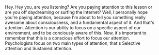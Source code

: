 Hey. Hey you, are you listening? Are you paying attention to this lesson or are
you off daydreaming or surfing the Internet? Well, I personally hope you're
paying attention, because I'm about to tell you something really awesome about
consciousness, and a fundamental aspect of it. And that's attention. Attention
is our ability to focus on a specific aspect of our environment, and to be
conciously aware of this. Now, it's important to remember that this is a
conscious effort to focus our attention. Psychologists focus on two main types
of attention, that's Selective attention and Sustained attention.
